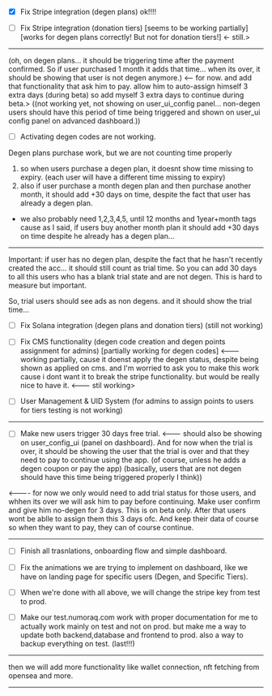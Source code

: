 - [X] Fix Stripe integration (degen plans) ok!!!!

- [ ] Fix Stripe integration (donation tiers) [seems to be working partially] [works for degen plans correctly! But not for donation tiers!] <- still.>

----

(oh, on degen plans... it should be triggering time after the payment confirmed. So if user purchased 1 month it adds that time... when its over, it should be showing that user is not degen anymore.) <-- for now. and add that functionality that ask him to pay. allow him to auto-assign himself 3 extra days (during beta) so add myself 3 extra days to continue during beta.> ((not working yet, not showing on user_ui_config panel... non-degen users should have this period of time being triggered and shown on user_ui config panel on advanced dashboard.))

- [ ] Activating degen codes are not working.


Degen plans purchase work, but we are not counting time properly
1) so when users purchase a degen plan, it doesnt show time missing to expiry. (each user will have a different time missing to expiry)
2) also if user purchase a month degen plan and then purchase another month, it should add +30 days on time, despite the fact that user has already a degen plan.

- we also probably need 1,2,3,4,5, until 12 months and 1year+month tags cause as I said, if users buy another month plan it should add +30 days on time despite he already has a degen plan...

----------------

Important: if user has no degen plan, despite the fact that he hasn't recently created the acc... it should still count as trial time. So you can add 30 days to all this users who has a blank trial state and are not degen. This is hard to measure but important.

So, trial users should see ads as non degens. and it should show the trial time...


- [ ] Fix Solana integration (degen plans and donation tiers) (still not working)

- [ ] Fix CMS functionality (degen code creation and degen points assignment for admins) [partially working for degen codes] <--- working partially, cause it doenst apply the degen status, despite being shown as applied on cms. and I'm worried to ask you to make this work cause i dont want it to break the stripe functionality. but would be really nice to have it. <--- stil working>

- [ ] User Management & UID System (for admins to assign points to users for tiers testing is not working)


----

- [ ] Make new users trigger 30 days free trial. <--- should also be showing on user_config_ui (panel on dashboard). And for now when the trial is over, it should be showing the user that the trial is over and that they need to pay to continue using the app. (of course, unless he adds a degen coupon or pay the app)
(basically, users that are not degen should have this time being triggered properly I think))

<---- for now we only would need to add trial status for those users, and whhen its over we will ask him to pay before continuing. Make user confirm and give him no-degen for 3 days. This is on beta only. After that users wont be ablle to assign them this 3 days ofc. And keep their data of course so when they want to pay, they can of course continue.


-----

- [ ] Finish all trasnlations, onboarding flow and simple dashboard.

- [ ] Fix the animations we are trying to implement on dashboard, like we have on landing page for specific users (Degen, and Specific Tiers).

- [ ] When we're done with all above, we will change the stripe key from test to prod.

- [ ] Make our test.numoraq.com work with proper documentation for me to actually work mainly on test and not on prod. but make me a way to update both backend,database and frontend to prod. also a way to backup everything on test. (last!!!)

--------

then we will add more functionality like wallet connection, nft fetching from opensea and more.

----------------
